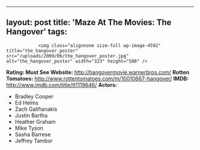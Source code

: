 

---
layout: post
title: 'Maze At The Movies: The Hangover'
tags:
---


                <img class="alignnone size-full wp-image-4592" title="the_hangover_poster" src="/uploads/2009/06/the_hangover_poster.jpg" alt="the_hangover_poster" width="323" height="500" />
<p><strong>Rating: Must See
Website: </strong><a href="http://hangovermovie.warnerbros.com/"><a href="http://hangovermovie.warnerbros.com/">http://hangovermovie.warnerbros.com/</a></a>
<strong>Rotten Tomatoes:</strong> <a href="http://www.rottentomatoes.com/m/10010667-hangover/"><a href="http://www.rottentomatoes.com/m/10010667-hangover/">http://www.rottentomatoes.com/m/10010667-hangover/</a></a>
<strong>IMDB: </strong><a href="http://www.imdb.com/title/tt1119646/"><a href="http://www.imdb.com/title/tt1119646/">http://www.imdb.com/title/tt1119646/</a></a>
<strong>Actors:</strong></p>
<ul>
    <li>Bradley Cooper</li>
    <li>Ed Helms</li>
    <li>Zach Galifianakis</li>
    <li>Justin Bartha</li>
    <li>Heather Graham</li>
    <li>Mike Tyson</li>
    <li>Sasha Barrese</li>
    <li>Jeffrey Tambor</li>
</ul>
